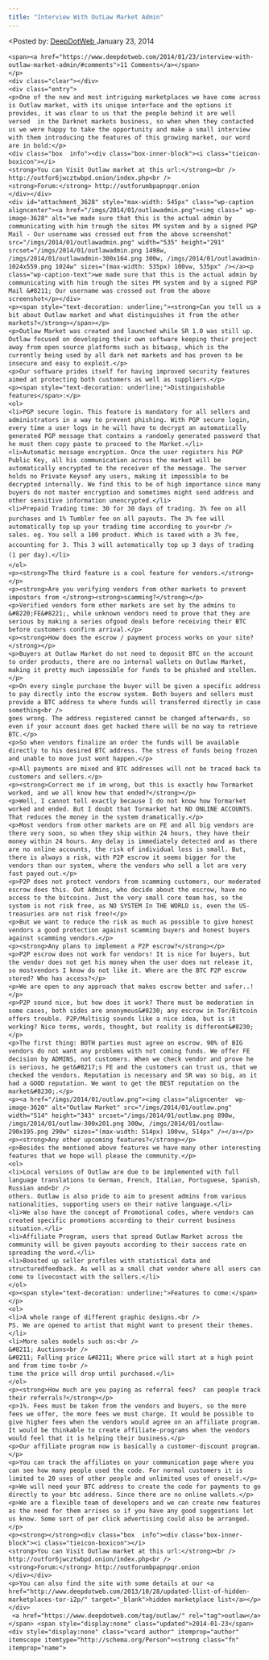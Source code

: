 ```yaml
---
title: "Interview With OutLaw Market Admin"
---
```


<article class="post-listing post-3592 post type-post status-publish format-standard has-post-thumbnail hentry  tag-outlaw">
<<span>Posted by: <a href="https://www.deepdotweb.com/author/admin/" title="">DeepDotWeb </a></span>
    <span>January 23, 2014</span>
    
    <span><a href="https://www.deepdotweb.com/2014/01/23/interview-with-outlaw-market-admin/#comments">11 Comments</a></span>
    </p>
    <div class="clear"></div>
    <div class="entry">
    <p>One of the new and most intriguing marketplaces we have come across is Outlaw market, with its unique interface and the options it provides, it was clear to us that the people behind it are well versed  in the Darknet markets business, so when when they contacted us we were happy to take the opportunity and make a small interview with them introducing the features of this growing market, our word are in bold:</p>
    <div class="box  info"><div class="box-inner-block"><i class="tieicon-boxicon"></i>
    <strong>You can Visit Outlaw market at this url:</strong><br />
    http://outfor6jwcztwbpd.onion/index.php<br />
    <strong>Forum:</strong> http://outforumbpapnpqr.onion
    </div></div>
    <div id="attachment_3628" style="max-width: 545px" class="wp-caption aligncenter"><a href="/imgs/2014/01/outlawadmin.png"><img class=" wp-image-3628" alt="we made sure that this is the actual admin by communicating with him trough the sites PM system and by a signed PGP Mail - Our username was crossed out from the above screenshot" src="/imgs/2014/01/outlawadmin.png" width="535" height="291" srcset="/imgs/2014/01/outlawadmin.png 1498w, /imgs/2014/01/outlawadmin-300x164.png 300w, /imgs/2014/01/outlawadmin-1024x559.png 1024w" sizes="(max-width: 535px) 100vw, 535px" /></a><p class="wp-caption-text">we made sure that this is the actual admin by communicating with him trough the sites PM system and by a signed PGP Mail &#8211; Our username was crossed out from the above screenshot</p></div>
    <p><span style="text-decoration: underline;"><strong>Can you tell us a bit about Outlaw market and what distinguishes it from the other markets?</strong></span></p>
    <p>Outlaw Market was created and launched while SR 1.0 was still up. Outlaw focused on developing their own software keeping their project away from open source platforms such as bitwasp, which is the currently being used by all dark net markets and has proven to be insecure and easy to exploit.</p>
    <p>Our software prides itself for having improved security features aimed at protecting both customers as well as suppliers.</p>
    <p><span style="text-decoration: underline;">Distinguishable features</span>:</p>
    <ol>
    <li>PGP secure login. This feature is mandatory for all sellers and administrators in a way to prevent phishing. With PGP secure login, every time a user logs in he will have to decrypt an automatically generated PGP message that contains a randomly generated password that he must then copy paste to proceed to the Market.</li>
    <li>Automatic message encryption. Once the user registers his PGP Public Key, all his communication across the market will be automatically encrypted to the receiver of the message. The server holds no Private Keysof any users, making it impossible to be decrypted internally. We find this to be of high importance since many buyers do not master encryption and sometimes might send address and other sensitive information unencrypted.</li>
    <li>Prepaid Trading time: 30 for 30 days of trading. 3% fee on all purchases and 1% Tumbler fee on all payouts. The 3% fee will automatically top up your trading time according to your<br />
    sales. eg. You sell a 100 product. Which is taxed with a 3% fee, accounting for 3. This 3 will automatically top up 3 days of trading (1 per day).</li>
    </ol>
    <p><strong>The third feature is a cool feature for vendors.</strong></p>
    <p><strong>Are you verifying vendors from other markets to prevent impostors from </strong><strong>scamming?</strong></p>
    <p>Verified vendors form other markets are set by the admins to &#8220;FE&#8221;, while unknown vendors need to prove that they are serious by making a series ofgood deals before receiving their BTC before customers confirm arrival.</p>
    <p><strong>How does the escrow / payment process works on your site?</strong></p>
    <p>Buyers at Outlaw Market do not need to deposit BTC on the account to order products, there are no internal wallets on Outlaw Market, making it pretty much impossible for funds to be phished and stollen.</p>
    <p>On every single purchase the buyer will be given a specific address to pay directly into the escrow system. Both buyers and sellers must provide a BTC address to where funds will transferred directly in case something<br />
    goes wrong. The address registered cannot be changed afterwards, so even if your account does get hacked there will be no way to retrieve BTC.</p>
    <p>So when vendors finalize an order the funds will be available directly to his desired BTC address. The stress of funds being frozen and unable to move just wont happen.</p>
    <p>All payments are mixed and BTC addresses will not be traced back to customers and sellers.</p>
    <p><strong>Correct me if im wrong, but this is exactly how Tormarket worked, and we all know how that ended?</strong></p>
    <p>Well, I cannot tell exactly because I do not know how Tormarket worked and ended. But I doubt that Tormarket hat NO ONLINE ACCOUNTS. That reduces the money in the system dramatically.</p>
    <p>Most vendors from other markets are on FE and all big vendors are there very soon, so when they ship within 24 hours, they have their money within 24 hours. Any delay is immediately detected and as there are no online accounts, the risk of individual loss is small. But, there is always a risk, with P2P escrow it seems bigger for the vendors than our system, where the vendors who sell a lot are very fast payed out.</p>
    <p>P2P does not protect vendors from scamming customers, our moderated escrow does this. Out Admins, who decide about the escrow, have no access to the bitcoins. Just the very small core team has, so the system is not risk free, as NO SYSTEM In THE WORLD is, even the US-treasuries are not risk free!</p>
    <p>But we want to reduce the risk as much as possible to give honest vendors a good protection against scamming buyers and honest buyers against scamming vendors.</p>
    <p><strong>Any plans to implement a P2P escrow?</strong></p>
    <p>P2P escrow does not work for vendors! It is nice for buyers, but the vendor does not get his money when the user does not release it, so mostvendors I know do not like it. Where are the BTC P2P escrow stored? Who has access?</p>
    <p>We are open to any approach that makes escrow better and safer..!</p>
    <p>P2P sound nice, but how does it work? There must be moderation in some cases, both sides are anonymous&#8230; any escrow in Tor/Bitcoin offers trouble. P2P/Multisig sounds like a nice idea, but is it working? Nice terms, words, thought, but reality is different&#8230;</p>
    <p>The first thing: BOTH parties must agree on escrow. 90% of BIG vendors do not want any problems with not coming funds. We offer FE decision by ADMINS, not customers. When we check vendor and prove he is serious, he get&#8217;s FE and the customers can trust us, that we checked the vendors. Reputation is necessary and SR was so big, as it had a GOOD reputation. We want to get the BEST reputation on the market&#8230;.</p>
    <p><a href="/imgs/2014/01/outlaw.png"><img class="aligncenter  wp-image-3620" alt="Outlaw Market" src="/imgs/2014/01/outlaw.png" width="514" height="343" srcset="/imgs/2014/01/outlaw.png 890w, /imgs/2014/01/outlaw-300x201.png 300w, /imgs/2014/01/outlaw-290x195.png 290w" sizes="(max-width: 514px) 100vw, 514px" /></a></p>
    <p><strong>Any other upcoming features?</strong></p>
    <p>Besides the mentioned above features we have many other interesting features that we hope will please the community.</p>
    <ol>
    <li>Local versions of Outlaw are due to be implemented with full language translations to German, French, Italian, Portuguese, Spanish, Russian and<br />
    others. Outlaw is also pride to aim to present admins from various nationalities, supporting users on their native language.</li>
    <li>We also have the concept of Promotional codes, where vendors can created specific promotions according to their current business situation.</li>
    <li>Affiliate Program, users that spread Outlaw Market across the community will be given payouts according to their success rate on spreading the word.</li>
    <li>Boosted up seller profiles with statistical data and structuredfeedback. As well as a small chat vendor where all users can come to livecontact with the sellers.</li>
    </ol>
    <p><span style="text-decoration: underline;">Features to come:</span></p>
    <ol>
    <li>A whole range of different graphic designs.<br />
    PS. We are opened to artist that might want to present their themes.</li>
    <li>More sales models such as:<br />
    &#8211; Auctions<br />
    &#8211; Falling price &#8211; Where price will start at a high point and from time to<br />
    time the price will drop until purchased.</li>
    </ol>
    <p><strong>How much are you paying as referral fees?  can people track their referrals?</strong></p>
    <p>1%. Fees must be taken from the vendors and buyers, so the more fees we offer, the more fees we must charge. It would be possible to give higher fees when the vendors would agree on an affiliate program. It would be thinkable to create affiliate-programs when the vendors would feel that it is helping their business.</p>
    <p>Our affiliate program now is basically a customer-discount program.</p>
    <p>You can track the affiliates on your communication page where you can see how many people used the code. For normal customers it is limited to 20 uses of other people and unlimited uses of oneself.</p>
    <p>We will need your BTC address to create the code for payments to go directly to your btc address. Since there are no online wallets.</p>
    <p>We are a flexible team of developers and we can create new features as the need for them arrises so if you have any good suggestions let us know. Some sort of per click advertising could also be arranged.</p>
    <p><strong></strong><div class="box  info"><div class="box-inner-block"><i class="tieicon-boxicon"></i>
    <strong>You can Visit Outlaw market at this url:</strong><br />
    http://outfor6jwcztwbpd.onion/index.php<br />
    <strong>Forum:</strong> http://outforumbpapnpqr.onion
    </div></div>
    <p>You can also find the site with some details at our <a href="http://www.deepdotweb.com/2013/10/28/updated-llist-of-hidden-marketplaces-tor-i2p/" target="_blank">hidden marketplace list</a></p>
    </div>
     <a href="https://www.deepdotweb.com/tag/outlaw/" rel="tag">outlaw</a></span> <span style="display:none" class="updated">2014-01-23</span>
    <div style="display:none" class="vcard author" itemprop="author" itemscope itemtype="http://schema.org/Person"><strong class="fn" itemprop="name">
    

